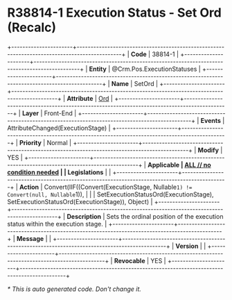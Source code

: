 ﻿---
erp.type: front-end-business-rule
erp.entity: Crm.Pos.ExecutionStatuses
---

# R38814-1 Execution Status - Set Ord (Recalc)
+----------------------+----------------------------------------------------------------------------------------------+
| **Code**             | 38814-1                                                                                      |
+----------------------+----------------------------------------------------------------------------------------------+
| **Entity**           | @Crm.Pos.ExecutionStatuses                                                                   |
+----------------------+----------------------------------------------------------------------------------------------+
| **Name**             | SetOrd                                                                                       |
+----------------------+----------------------------------------------------------------------------------------------+
| **Attribute**        | [Ord](../entities/Crm.Pos.ExecutionStatuses.md#ord)                                          |
+----------------------+----------------------------------------------------------------------------------------------+
| **Layer**            | Front-End                                                                                    |
+----------------------+----------------------------------------------------------------------------------------------+
| **Events**           | AttributeChanged(ExecutionStage)                                                             |
+----------------------+----------------------------------------------------------------------------------------------+
| **Priority**         | Normal                                                                                       |
+----------------------+----------------------------------------------------------------------------------------------+
| **Modify**           | YES                                                                                          |
+----------------------+----------------------------------------------------------------------------------------------+
| **Applicable         | [ALL // no condition needed](xref:applicable-legislations)                                   |
| Legislations**       |                                                                                              |
+----------------------+----------------------------------------------------------------------------------------------+
| **Action**           | Convert(IIF((Convert(ExecutionStage, Nullable`1) != Convert(null, Nullable`1)),              |
|                      | SetExecutionStatusOrd(ExecutionStage), SetExecutionStatusOrd(ExecutionStage)), Object)       |
+----------------------+----------------------------------------------------------------------------------------------+
| **Description**      | Sets the ordinal position of the execution status within the execution stage.                |
+----------------------+----------------------------------------------------------------------------------------------+
| **Message**          |                                                                                              |
+----------------------+----------------------------------------------------------------------------------------------+
| **Version**          |                                                                                              |
+----------------------+----------------------------------------------------------------------------------------------+
| **Revocable**        | YES                                                                                          |
+----------------------+----------------------------------------------------------------------------------------------+

*\* This is auto generated code. Don't change it.*
